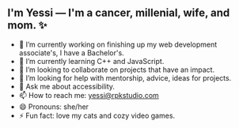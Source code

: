 ## I'm Yessi — I'm a cancer, millenial, wife, and mom. ✨

<!--
**yesskenn/yesskenn** is a ✨ _special_ ✨ repository because its `README.md` (this file) appears on your GitHub profile.

Here are some ideas to get you started: -->

- 🔭 I’m currently working on finishing up my web development associate's, I have a Bachelor's.
- 🌱 I’m currently learning C++ and JavaScript.
- 👯 I’m looking to collaborate on projects that have an impact.
- 🤔 I’m looking for help with mentorship, advice, ideas for projects.
- 💬 Ask me about accessibility.
- 📫 How to reach me: yessi@rpkstudio.com
- 😄 Pronouns: she/her
- ⚡ Fun fact: love my cats and cozy video games. 



